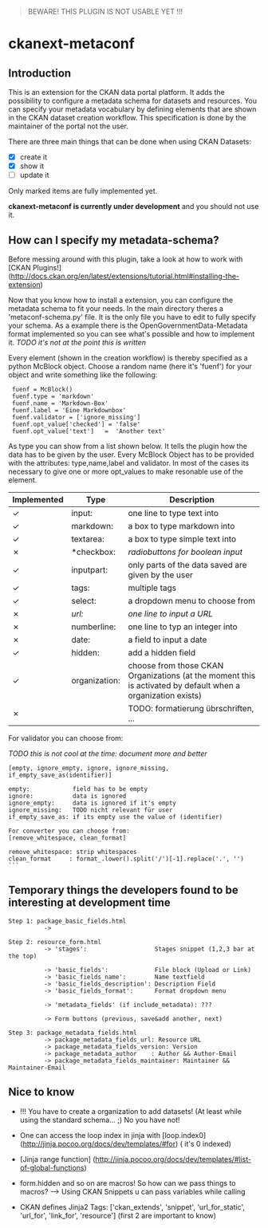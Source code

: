 > BEWARE! THIS PLUGIN IS NOT USABLE YET !!!


# ckanext-metaconf
## Introduction

This is an extension for the CKAN data portal platform. It adds the possibility
to configure a metadata schema for datasets and resources. You can specify your
metadata vocabulary by defining elements that are shown in the CKAN dataset
creation workflow. This specification is done by the maintainer of the portal
not the user.

There are three main things that can be done when using CKAN Datasets:

- [x] create it
- [x] show it
- [ ] update it

Only marked items are fully implemented yet. 

**ckanext-metaconf is currently under development** and you should not use it.

## How can I specify my metadata-schema?

Before messing around with this plugin, take a look at how to work with 
[CKAN Plugins!] (http://docs.ckan.org/en/latest/extensions/tutorial.html#installing-the-extension)

Now that you know how to install a extension, you can configure the metadata
schema to fit your needs. In the main directory theres a 'metaconf-schema.py'
file. It is the only file you have to edit to fully specify your schema. As a
example there is the OpenGovernmentData-Metadata format implemented so you can
see what's possible and how to implement it. *TODO it's not at the point this is
written*

Every element (shown in the creation workflow) is thereby specified as a python
McBlock object. Choose a random name (here it's 'fuenf') for your object and
write something like the following:

     fuenf = McBlock()
     fuenf.type = 'markdown'
     fuenf.name = 'Markdown-Box'
     fuenf.label = 'Eine Markdownbox'
     fuenf.validator = ['ignore_missing']
     fuenf.opt_value['checked'] = 'false'
     fuenf.opt_value['text']   =  'Another text'

As type you can show from a list shown below. It tells the plugin how the data
has to be given by the user. Every McBlock Object has to be provided with the
attributes: type,name,label and validator. In most of the cases its necessary to
give one or more opt_values to make resonable use of the element.

Implemented | Type | Description
---|---------------|--------------------------------------
✓ | input:        | one line to type text into
✓ | markdown:     | a box to type markdown into
✓ | textarea:     | a box to type simple text into
✗ | *checkbox:    | *radiobuttons for boolean input*
✓ | inputpart:    | only parts of the data saved are given by the user
✓ | tags:         | multiple tags
✓ | select:       | a dropdown menu to choose from
✗ | *url:*        | *one line to input a URL*
✗ | numberline:   | one line to typ an integer into
✗ | date:         | a field to input a date
✓ | hidden:       | add a hidden field
✓ | organization: | choose from those CKAN Organizations (at the moment this is activated by default when a organization exists)
✗ |               | TODO: formatierung übrschriften, ...

For validator you can choose from:

*TODO this is not cool at the time: document more and better*

    [empty, ignore_empty, ignore, ignore_missing, if_empty_save_as(identifier)]
    
    empty:            field has to be empty
    ignore:           data is ignored
    ignore_empty:     data is ignored if it's empty
    ignore_missing:   TODO nicht relevant für user
    if_empty_save_as: if its empty use the value of (identifier)
    
    For converter you can choose from:
    [remove_whitespace, clean_format]
    
    remove_whitespace: strip whitespaces
    clean_format     : format_.lower().split('/')[-1].replace('.', '')
    ```

## Temporary things the developers found to be interesting at development time

    Step 1: package_basic_fields.html
              -> 

    Step 2: resource_form.html
              -> 'stages':                   Stages snippet (1,2,3 bar at the top)

              -> 'basic_fields':             File block (Upload or Link)
              -> 'basic_fields_name':        Name textfield
              -> 'basic_fields_description': Description Field
              -> 'basic_fields_format':      Format dropdown menu

              -> 'metadata_fields' (if include_metadata): ???

              -> Form buttons (previous, save&add another, next)

    Step 3: package_metadata_fields.html
              -> package_metadata_fields_url: Resource URL
              -> package_metadata_fields_version: Version
              -> package_metadata_author    : Author && Author-Email
              -> package_metadata_fields_maintainer: Maintainer && Maintainer-Email


## Nice to know

- !!! You have to create a organization to add datasets! (At least while using
  the standard schema... ;) No you have not!

- One can access the loop index in jinja with [loop.index0]
  (http://jinja.pocoo.org/docs/dev/templates/#for) ( it's 0 indexed)

- [Jinja range function] (http://jinja.pocoo.org/docs/dev/templates/#list-of-global-functions)

- form.hidden and so on are macros! So how can we pass things to macros? --> Using CKAN Snippets u can pass variables while calling

- CKAN defines Jinja2 Tags: ['ckan_extends', 'snippet', 'url_for_static', 'url_for', 'link_for', 'resource'] (first 2 are important to know)
